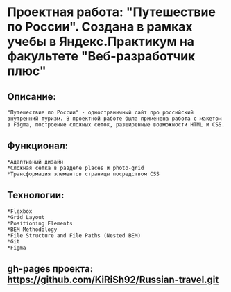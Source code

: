 # Проектная работа: "Путешествие по России". Создана в рамках учебы в Яндекс.Практикум на факультете "Веб-разработчик плюс"

## Описание: 
    "Путешествие по России" - одностраничный сайт про российский внутренний туризм. В проектной работе была применена работа с макетом в Figma, построение сложных сеток, разширенные возможности HTML и CSS.

## Функционал:
    *Адаптивный дизайн
    *Сложная сетка в разделе places и photo-grid
    *Трансформация элементов страницы посредством CSS

## Технологии:
    *Flexbox
    *Grid Layout
    *Positioning Elements
    *BEM Methodology
    *File Structure and File Paths (Nested BEM)
    *Git
    *Figma

## gh-pages проекта: https://github.com/KiRiSh92/Russian-travel.git
